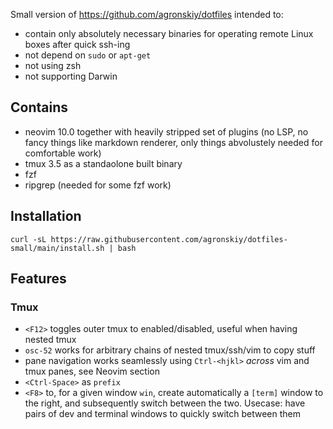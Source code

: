 Small version of https://github.com/agronskiy/dotfiles intended to:

- contain only absolutely necessary binaries for operating remote Linux boxes after
  quick ssh-ing
- not depend on `sudo` or `apt-get`
- not using zsh
- not supporting Darwin

## Contains

- neovim 10.0 together with heavily stripped set of plugins (no LSP, no fancy things like markdown
  renderer, only things abvolustely needed for comfortable work)
- tmux 3.5 as a standaolone built binary
- fzf
- ripgrep (needed for some fzf work)

## Installation

```
curl -sL https://raw.githubusercontent.com/agronskiy/dotfiles-small/main/install.sh | bash
```
## Features

### Tmux

* `<F12>` toggles outer tmux to enabled/disabled, useful when having nested tmux
* `osc-52` works for arbitrary chains of nested tmux/ssh/vim to copy stuff
* pane navigation works seamlessly using `Ctrl-<hjkl>` _across_ vim and tmux panes, see Neovim section
* `<Ctrl-Space>` as `prefix`
* `<F8>` to, for a given window `win`, create automatically a `[term]` window to the right, and subsequently switch between the two.
  Usecase: have pairs of dev and terminal windows to quickly switch between them
